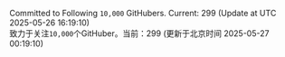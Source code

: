 Committed to Following `10,000` GitHubers. Current: <!-- FOLLOWING_COUNT -->299<!-- FOLLOWING_COUNT --> (Update at UTC <!-- LAST_UPDATED -->2025-05-26 16:19:10<!-- LAST_UPDATED -->)<br>
致力于关注`10,000`个GitHuber。当前：<!-- FOLLOWING_COUNT -->299<!-- FOLLOWING_COUNT --> (更新于北京时间 <!-- LAST_UPDATED_CST -->2025-05-27 00:19:10<!-- LAST_UPDATED_CST -->)
